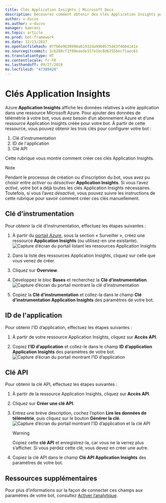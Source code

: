 ```yaml
---
title: Clés Application Insights | Microsoft Docs
description: Découvrez comment obtenir des clés Application Insights pour ajouter des données de télémétrie à un bot.
author: v-ducvo
ms.author: v-ducvo
manager: kamrani
ms.topic: article
ms.prod: bot-framework
ms.date: 12/13/2017
ms.openlocfilehash: 07fb6e9630996a61932da99b0575d43f4604141e
ms.sourcegitcommit: 3cb288cf2f09eaede317e1bc8d6255becf1aec61
ms.translationtype: HT
ms.contentlocale: fr-FR
ms.lasthandoff: 09/27/2018
ms.locfileid: "47389428"
---
```

# <a name="application-insights-keys"></a>Clés Application Insights

Azure **Application Insights** affiche les données relatives à votre application dans une ressource Microsoft Azure. Pour ajouter des données de télémétrie à votre bot, vous avez besoin d’un abonnement Azure et d’une ressource Application Insights créée pour votre bot. À partir de cette ressource, vous pouvez obtenir les trois clés pour configurer votre bot :

1. Clé d’instrumentation
2. ID de l'application
3. Clé API

Cette rubrique vous montre comment créer ces clés Application Insights.

> [!NOTE]
> Pendant le processus de création ou d’inscription du bot, vous avez pu choisir entre *activer* ou *désactiver* **Application Insights**. Si vous l’avez *activé*, votre bot a déjà toutes les clés Application Insights nécessaires. Toutefois, si vous l’avez *désactivé*, vous pouvez suivre les instructions de cette rubrique pour savoir comment créer ces clés manuellement.

## <a name="instrumentation-key"></a>Clé d’instrumentation

Pour obtenir la clé d’instrumentation, effectuez les étapes suivantes :
1. À partir du [portail Azure](http://portal.azure.com), sous la section « Surveiller », créez une ressource **Application Insights** (ou utilisez-en une existante).
![Capture d’écran du portail listant les ressources Application Insights](~/media/portal-app-insights-add-new.png)

2. Dans la liste des ressources Application Insights, cliquez sur celle que vous venez de créer.

3. Cliquez sur **Overview**.

4. Développez le bloc **Bases** et recherchez la **Clé d’instrumentation**. 
![Capture d’écran du portail montrant la clé d’instrumentation](~/media/portal-app-insights-instrumentation-key.png)

5. Copiez la **Clé d’instrumentation** et collez-la dans le champ **Clé d’instrumentation Application Insights** des paramètres de votre bot.

## <a name="application-id"></a>ID de l'application

Pour obtenir l’ID d’application, effectuez les étapes suivantes :
1. À partir de votre ressource Application Insights, cliquez sur **Accès API**.

2. Copiez **l’ID d’application** et collez-le dans le champ **ID d’application Application Insights** des paramètres de votre bot. 
![Capture d’écran du portail montrant l’ID d’application](~/media/portal-app-insights-appid.png)

## <a name="api-key"></a>Clé API

Pour obtenir la clé API, effectuez les étapes suivantes :
1. À partir de la ressource Application Insights, cliquez sur **Accès API**.

2. Cliquez sur **Créer une clé API**.

3. Entrez une brève description, cochez l’option **Lire les données de télémétrie**, puis cliquez sur le bouton **Générer la clé**.
![Capture d’écran du portail montrant l’ID d’application et la clé API](~/media/portal-app-insights-appid-apikey.png)

   > [!WARNING]
   > Copiez cette **clé API** et enregistrez-la, car vous ne la verrez plus s’afficher. Si vous perdez cette clé, vous devez en créer une autre.

4. Copiez la clé API dans le champ **Clé API Application Insights** des paramètres de votre bot.

## <a name="additional-resources"></a>Ressources supplémentaires
Pour plus d’informations sur la façon de connecter ces champs aux paramètres de votre bot, consultez [Activer l’analytique](~/bot-service-manage-analytics.md#enable-analytics).